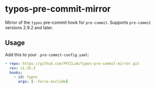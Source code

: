 # typos-pre-commit-mirror

Mirror of the `typos` pre-commit hook for `pre-commit`. Supports `pre-commit` versions 2.9.2 and later.

## Usage

Add this to your `.pre-commit-config.yaml`:

```yaml
- repo: https://github.com/PFCCLab/typos-pre-commit-mirror.git
  rev: v1.35.3
  hooks:
    - id: typos
      args: [--force-exclude]
```
